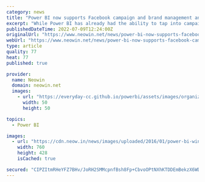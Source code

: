 ```yaml
---
category: news
title: "Power BI now supports Facebook campaign and brand management analytics"
excerpt: "While Power BI has already had the ability to tap into campaign and brand management analytics for Twitter, solution templates providing similar capabilities for Facebook have been somewhat lacking."
publishedDateTime: 2022-07-09T12:24:00Z
originalUrl: "https://www.neowin.net/news/power-bi-now-supports-facebook-campaign-and-brand-management-analytics/"
webUrl: "https://www.neowin.net/news/power-bi-now-supports-facebook-campaign-and-brand-management-analytics/"
type: article
quality: 77
heat: 77
published: true

provider:
  name: Neowin
  domain: neowin.net
  images:
    - url: "https://everyday-cc.github.io/powerbi/assets/images/organizations/neowin.net-50x50.jpg"
      width: 50
      height: 50

topics:
  - Power BI

images:
  - url: "https://cdn.neow.in/news/images/uploaded/2016/01/power-bi-windows-10_story.jpg"
    width: 760
    height: 428
    isCached: true

secured: "CIPZItmRHeYFZ7BHv/JoRH2SMMcpnfBsh8Fp+CbvoOPtNXhKTDDEmBekzX6WDtGobuinCgBgvZRK+KI8gMn3T3iZWDk8nQofSFx4XJf+s8tJK+dOf7dqz7g1zTyRnUphehiO+FgIfU+VM9PbYByK9mfUBE/Paw9azDONO6xyXGTdG/kfd/UXRXWpBAP1zB5P/K4FK10YLr2+RgohDr/bikI8DmV2Ffn4pnxaFpIT2Lo2YSXjY6PwNpKRBquHaBCHdZzPLPzlAvUjjoRyV8DFQ1S0LvowEecBUSNNgqxSUA85qKwCi+ZBVLJh/IHISVORGZp1TiyXXWVGrqWkrGOFk/2tN0qiueX/qccP9jK2JBs=;/V6KYGi649CAupZZpQj+XA=="
---
```


